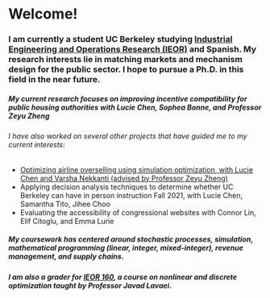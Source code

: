 # Welcome!

### I am currently a student UC Berkeley studying [Industrial Engineering and Operations Research (IEOR)](ieor.berkeley.edu) and Spanish. My research interests lie in matching markets and mechanism design for the public sector. I hope to pursue a Ph.D. in this field in the near future. 

##### My current research focuses on improving incentive compatibility for public housing authorities with Lucie Chen, Sophea Bonne, and Professor Zeyu Zheng

###### I have also worked on several other projects that have guided me to my current interests:
- [Optimizing airline overselling using simulation optimization, with Lucie Chen and Varsha Nekkanti (advised by Professor Zeyu Zheng)](https://github.com/nataliecandersson/nataliecandersson.github.io/blob/main/files/IEOR_174_Project_Report.pdf)
- Applying decision analysis techniques to determine whether UC Berkeley can have in person instruction Fall 2021, with Lucie Chen, Samantha Tito, Jihee Choo
- Evaluating the accessibility of congressional websites with Connor Lin, Elif Citoglu, and Emma Lurie

##### My coursework has centered around stochastic processes, simulation, mathematical programming (linear, integer, mixed-integer), revenue management, and supply chains.

##### I am also a grader for [IEOR 160](https://lavaei.ieor.berkeley.edu/Course_IEOR160_Spring_2022.html), a course on nonlinear and discrete optimization taught by Professor Javad Lavaei.  
